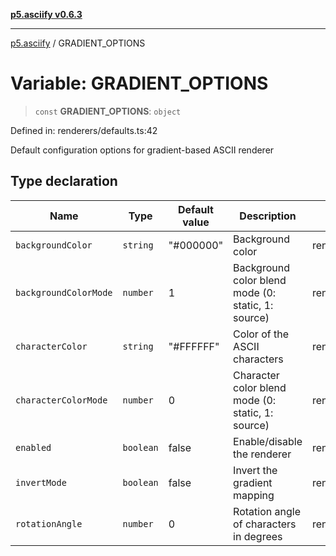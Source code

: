[**p5.asciify v0.6.3**](../README.md)

***

[p5.asciify](../globals.md) / GRADIENT\_OPTIONS

# Variable: GRADIENT\_OPTIONS

> `const` **GRADIENT\_OPTIONS**: `object`

Defined in: renderers/defaults.ts:42

Default configuration options for gradient-based ASCII renderer

## Type declaration

| Name | Type | Default value | Description | Defined in |
| ------ | ------ | ------ | ------ | ------ |
| <a id="backgroundcolor"></a> `backgroundColor` | `string` | "#000000" | Background color | renderers/defaults.ts:50 |
| <a id="backgroundcolormode"></a> `backgroundColorMode` | `number` | 1 | Background color blend mode (0: static, 1: source) | renderers/defaults.ts:52 |
| <a id="charactercolor"></a> `characterColor` | `string` | "#FFFFFF" | Color of the ASCII characters | renderers/defaults.ts:46 |
| <a id="charactercolormode"></a> `characterColorMode` | `number` | 0 | Character color blend mode (0: static, 1: source) | renderers/defaults.ts:48 |
| <a id="enabled"></a> `enabled` | `boolean` | false | Enable/disable the renderer | renderers/defaults.ts:44 |
| <a id="invertmode"></a> `invertMode` | `boolean` | false | Invert the gradient mapping | renderers/defaults.ts:54 |
| <a id="rotationangle"></a> `rotationAngle` | `number` | 0 | Rotation angle of characters in degrees | renderers/defaults.ts:56 |
